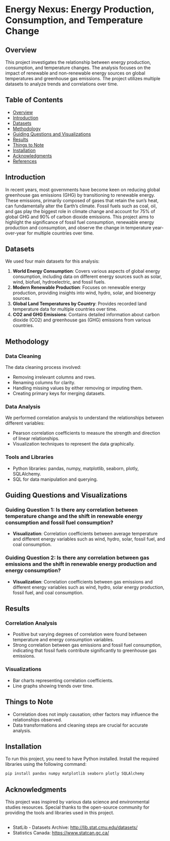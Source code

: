 # Energy Nexus: Energy Production, Consumption, and Temperature Change

## Overview
This project investigates the relationship between energy production, consumption, and temperature changes. The analysis focuses on the impact of renewable and non-renewable energy sources on global temperatures and greenhouse gas emissions. The project utilizes multiple datasets to analyze trends and correlations over time.

## Table of Contents
- [Overview](#overview)
- [Introduction](#introduction)
- [Datasets](#datasets)
- [Methodology](#methodology)
- [Guiding Questions and Visualizations](#guiding-questions-and-visualizations)
- [Results](#results)
- [Things to Note](#things-to-note)
- [Installation](#installation)
- [Acknowledgments](#acknowledgments)
- [References](#references)

## Introduction
In recent years, most governments have become keen on reducing global greenhouse gas emissions (GHG) by transitioning to renewable energy. These emissions, primarily composed of gases that retain the sun’s heat, can fundamentally alter the Earth’s climate. Fossil fuels such as coal, oil, and gas play the biggest role in climate change and account for 75% of global GHG and 90% of carbon dioxide emissions. This project aims to highlight the significance of fossil fuel consumption, renewable energy production and consumption, and observe the change in temperature year-over-year for multiple countries over time.

## Datasets
We used four main datasets for this analysis:
1. **World Energy Consumption**: Covers various aspects of global energy consumption, including data on different energy sources such as solar, wind, biofuel, hydroelectric, and fossil fuels.
2. **Modern Renewable Production**: Focuses on renewable energy production, providing insights into wind, hydro, solar, and bioenergy sources.
3. **Global Land Temperatures by Country**: Provides recorded land temperature data for multiple countries over time.
4. **CO2 and GHG Emissions**: Contains detailed information about carbon dioxide (CO2) and greenhouse gas (GHG) emissions from various countries.

## Methodology
### Data Cleaning
The data cleaning process involved:
- Removing irrelevant columns and rows.
- Renaming columns for clarity.
- Handling missing values by either removing or imputing them.
- Creating primary keys for merging datasets.

### Data Analysis
We performed correlation analysis to understand the relationships between different variables:
- Pearson correlation coefficients to measure the strength and direction of linear relationships.
- Visualization techniques to represent the data graphically.

### Tools and Libraries
- Python libraries: pandas, numpy, matplotlib, seaborn, plotly, SQLAlchemy.
- SQL for data manipulation and querying.

## Guiding Questions and Visualizations
### Guiding Question 1: Is there any correlation between temperature change and the shift in renewable energy consumption and fossil fuel consumption?
- **Visualization**: Correlation coefficients between average temperature and different energy variables such as wind, hydro, solar, fossil fuel, and coal consumption.

### Guiding Question 2: Is there any correlation between gas emissions and the shift in renewable energy production and energy consumption?
- **Visualization**: Correlation coefficients between gas emissions and different energy variables such as wind, hydro, solar energy production, fossil fuel, and coal consumption.

## Results
### Correlation Analysis
- Positive but varying degrees of correlation were found between temperature and energy consumption variables.
- Strong correlation between gas emissions and fossil fuel consumption, indicating that fossil fuels contribute significantly to greenhouse gas emissions.

### Visualizations
- Bar charts representing correlation coefficients.
- Line graphs showing trends over time.

## Things to Note
- Correlation does not imply causation; other factors may influence the relationships observed.
- Data transformations and cleaning steps are crucial for accurate analysis.

## Installation
To run this project, you need to have Python installed. Install the required libraries using the following command:
```bash
pip install pandas numpy matplotlib seaborn plotly SQLAlchemy
```

## Acknowledgments
This project was inspired by various data science and environmental studies resources. Special thanks to the open-source community for providing the tools and libraries used in this project.

## 
- StatLib - Datasets Archive: http://lib.stat.cmu.edu/datasets/
- Statistics Canada: https://www.statcan.gc.ca/
